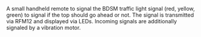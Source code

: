 A small handheld remote to signal the BDSM traffic light signal (red, yellow, green) to signal if the top should go ahead or not. The signal is transmitted via RFM12 and displayed via LEDs. Incoming signals are additionally signaled by a vibration motor.
